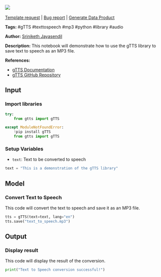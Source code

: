<a href="https://app.naas.ai/user-redirect/naas/downloader?url=https://raw.githubusercontent.com/jupyter-naas/awesome-notebooks/master/gTTS/gTTS_Save_Text_to_Speech_to_MP3.ipynb" target="_parent"><img src="https://naasai-public.s3.eu-west-3.amazonaws.com/open_in_naas.svg"/></a><br><br><a href="https://github.com/jupyter-naas/awesome-notebooks/issues/new?assignees=&labels=&template=template-request.md&title=Tool+-+Action+of+the+notebook+">Template request</a> | <a href="https://github.com/jupyter-naas/awesome-notebooks/issues/new?assignees=&labels=bug&template=bug_report.md&title=gTTS+-+Save+Text+to+Speech+to+MP3:+Error+short+description">Bug report</a> | <a href="https://app.naas.ai/user-redirect/naas/downloader?url=https://raw.githubusercontent.com/jupyter-naas/awesome-notebooks/master/Naas/Naas_Start_data_product.ipynb" target="_parent">Generate Data Product</a>

**Tags:** #gTTS #texttospeech #mp3 #python #library #audio

**Author:** [Sriniketh Jayasendil](http://linkedin.com/in/sriniketh-jayasendil/)

**Description:** This notebook will demonstrate how to use the gTTS library to save text to speech as an MP3 file.

**References:**
- [gTTS Documentation](https://pypi.org/project/gTTS/)
- [gTTS GitHub Repository](https://github.com/pndurette/gTTS)

## Input

### Import libraries


```python
try:
    from gtts import gTTS

except ModuleNotFoundError:
    !pip install gTTS
    from gtts import gTTS
```

### Setup Variables
- `text`: Text to be converted to speech


```python
text = "This is a demonstration of the gTTS library"
```

## Model

### Convert Text to Speech

This code will convert the text to speech and save it as an MP3 file.


```python
tts = gTTS(text=text, lang="en")
tts.save("text_to_speech.mp3")
```

## Output

### Display result

This code will display the result of the conversion.


```python
print("Text to Speech conversion successful!")
```

 
